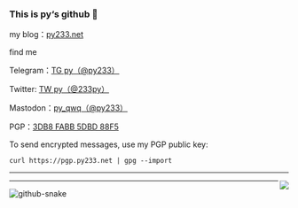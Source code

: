 ### This is py‘s github 👋

my blog：<a href="https://py233.net">py233.net</a>

find me

Telegram：<a href="https://t.me/py233">TG py（@py233）</a>

Twitter: <a href="https://twitter.com/233py">TW py（@233py）</a>

Mastodon：<a href="https://mastodon.social/@py233">py_qwq（@py233）</a>

PGP：<a href="https://pgp.py233.net/">3DB8 FABB 5DBD 88F5</a>

To send encrypted messages, use my PGP public key:   

`curl https://pgp.py233.net | gpg --import`    

----   

<img align="right" src="https://github-readme-stats.vercel.app/api?username=py233&show_icons=true&hide_border=true">

----   

<img alt="github-snake" src="https://cdn.jsdelivr.net/gh/py233/py233/profile-snake-contrib/github-contribution-grid-snake-dark.svg" />              


